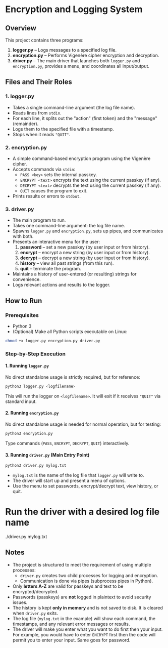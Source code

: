 # Encryption and Logging System

## Overview
This project contains three programs:
1. **logger.py** – Logs messages to a specified log file.
2. **encryption.py** – Performs Vigenère cipher encryption and decryption.
3. **driver.py** – The main driver that launches both `logger.py` and `encryption.py`, provides a menu, and coordinates all input/output.

## Files and Their Roles

### 1. logger.py
* Takes a single command-line argument (the log file name).
* Reads lines from `stdin`.
* For each line, it splits out the "action" (first token) and the "message" (remainder).
* Logs them to the specified file with a timestamp.
* Stops when it reads `"QUIT"`.

### 2. encryption.py
* A simple command-based encryption program using the Vigenère cipher.
* Accepts commands via `stdin`:
  * `PASS <key>` sets the internal passkey.
  * `ENCRYPT <text>` encrypts the text using the current passkey (if any).
  * `DECRYPT <text>` decrypts the text using the current passkey (if any).
  * `QUIT` causes the program to exit.
* Prints results or errors to `stdout`.

### 3. driver.py
* The main program to run.
* Takes one command-line argument: the log file name.
* Spawns `logger.py` and `encryption.py`, sets up pipes, and communicates with both.
* Presents an interactive menu for the user:
  1. **password** – set a new passkey (by user input or from history).
  2. **encrypt** – encrypt a new string (by user input or from history).
  3. **decrypt** – decrypt a new string (by user input or from history).
  4. **history** – view all past strings (from this run).
  5. **quit** – terminate the program.
* Maintains a history of user-entered (or resulting) strings for convenience.
* Logs relevant actions and results to the logger.

## How to Run

### Prerequisites
* Python 3
* (Optional) Make all Python scripts executable on Linux:

```bash
chmod +x logger.py encryption.py driver.py
```

### Step-by-Step Execution

#### 1. Running `logger.py`
No direct standalone usage is strictly required, but for reference:

```bash
python3 logger.py <logfilename>
```
This will run the logger on `<logfilename>`. It will exit if it receives `"QUIT"` via standard input.

#### 2. Running `encryption.py`
No direct standalone usage is needed for normal operation, but for testing:

```bash
python3 encryption.py
```
Type commands (`PASS`, `ENCRYPT`, `DECRYPT`, `QUIT`) interactively.

#### 3. Running `driver.py` (Main Entry Point)

```bash
python3 driver.py mylog.txt
```
* `mylog.txt` is the name of the log file that `logger.py` will write to.
* The driver will start up and present a menu of options.
* Use the menu to set passwords, encrypt/decrypt text, view history, or quit.

# Run the driver with a desired log file name
./driver.py mylog.txt


## Notes
* The project is structured to meet the requirement of using multiple processes:
  * `driver.py` creates two child processes for logging and encryption.
  * Communication is done via pipes (subprocess pipes in Python).
* Only **letters A-Z** are valid for passkeys and text to be encrypted/decrypted.
* Passwords (passkeys) are **not** logged in plaintext to avoid security issues.
* The history is kept **only in memory** and is not saved to disk. It is cleared when `driver.py` exits.
* The log file (`mylog.txt` in the example) will show each command, the timestamps, and any relevant error messages or results.
* The driver will make you enter what you want to do first then your input. For example, you would have to enter `ENCRYPT` first then the code will permit you to enter your input. Same goes for password. 
